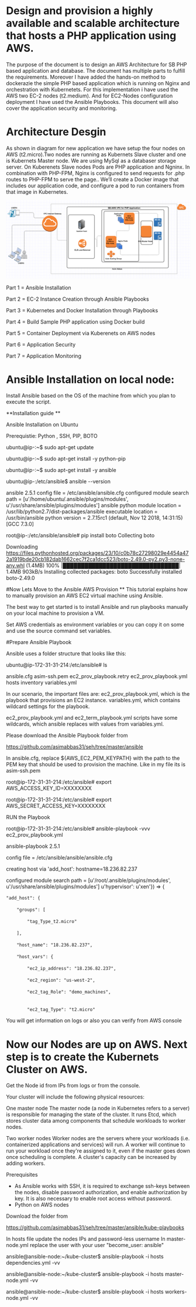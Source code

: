 
# Design and provision a highly available and scalable architecture that hosts a PHP application using AWS.


The purpose of the document is to design an AWS Architecture for SB PHP based application and database. The document has multiple parts to fulfill the requirements. Moreover I have added the hands-on method to dockerazie the simple PHP based application which is running on Nginx and orchestration with Kubernetets. For this implementation i have used the AWS two EC-2 nodes (t2.medium). And for EC2-Nodes configuration deployment I have used the Ansible Playbooks. This document will also cover the application security and monitoring.

# Architecture Desgin 

As shown in diagram for new application we have setup the four nodes on AWS (t2.micro).Two nodes are running as Kubernets Slave cluster and one is Kubernets Master node. We are using MySql as a databaser storage server. On Kuberenets Slave nodes Pods are PHP application and Ngninx. In combination with PHP-FPM, Nginx is configured to send requests for .php routes to PHP-FPM to serve the page.. We’ll create a Docker image that includes our application code, and configure a pod to run containers from that image in Kubernetes. 


![alt text](https://github.com/asimabbas31/seh/blob/asimabbas31-desgin/desgin.png)


Part 1 = Ansible Installation 

Part 2 = EC-2 Instance Creation through Ansible Playbooks

Part 3 = Kubernetes and Docker Installation through Playbooks 

Part 4 = Build Sample PHP application using Docker build 

Part 5 = Container Deployment via Kuberenets on AWS nodes 

Part 6 = Application Security 

Part 7 = Application Monitoring 



# Ansible Installation on local node: 

Install Ansible based on the OS of the machine from which you plan to execute the script.

**Installation guide **

Ansible Installation on Ubuntu

Prerequistie: Python , SSH, PIP, BOTO

ubuntu@ip-:~$ sudo apt-get update

ubuntu@ip-:~$ sudo apt-get install -y python-pip

ubuntu@ip-:~$ sudo apt-get install -y ansible

ubuntu@ip-:/etc/ansible$ ansible --version 

ansible 2.5.1 config file = /etc/ansible/ansible.cfg configured module search path = [u'/home/ubuntu/.ansible/plugins/modules', u'/usr/share/ansible/plugins/modules'] ansible python module location = /usr/lib/python2.7/dist-packages/ansible executable location = /usr/bin/ansible python version = 2.7.15rc1 (default, Nov 12 2018, 14:31:15) [GCC 7.3.0]

root@ip-:/etc/ansible/ansible# pip install boto Collecting boto

 Downloading https://files.pythonhosted.org/packages/23/10/c0b78c27298029e4454a472a1919bde20cb182dab1662cec7f2ca1dcc523/boto-2.49.0-py2.py3-none-any.whl (1.4MB) 100% |████████████████████████████████| 1.4MB 903kB/s Installing collected packages: boto Successfully installed boto-2.49.0

#Now Lets Move to the Ansible AWS Provision ** This tutorial explains how to manually provision an AWS EC2 virtual machine using Ansible.

The best way to get started is to install Ansible and run playbooks manually on your local machine to provision a VM.

Set AWS credentials as environment variables or you can copy it on some and use the source command set variables.

#Prepare Ansible Playbook

Ansible uses a folder structure that looks like this:

ubuntu@ip-172-31-31-214:/etc/ansible# ls

ansible.cfg asim-ssh.pem ec2_prov_playbook.retry ec2_prov_playbook.yml hosts inventory variables.yml

In our scenario, the important files are: ec2_prov_playbook.yml, which is the playbook that provisions an EC2 instance. variables.yml, which contains wildcard settings for the playbook.

ec2_prov_playbook.yml and ec2_term_playbook.yml scripts have some wildcards, which ansible replaces with values from variables.yml.

Please download the Ansible Playbook folder from

https://github.com/asimabbas31/seh/tree/master/ansible

In ansible.cfg, replace ${AWS_EC2_PEM_KEYPATH} with the path to the PEM key that should be used to provision the machine. Like in my file its is asim-ssh.pem

root@ip-172-31-31-214:/etc/ansible# export AWS_ACCESS_KEY_ID=XXXXXXXX

root@ip-172-31-31-214:/etc/ansible# export AWS_SECRET_ACCESS_KEY=XXXXXXXX

RUN the Playbook 


root@ip-172-31-31-214:/etc/ansible# ansible-playbook -vvv ec2_prov_playbook.yml

ansible-playbook 2.5.1

  config file = /etc/ansible/ansible/ansible.cfg


creating host via 'add_host': hostname=18.236.82.237

  configured module search path = [u'/root/.ansible/plugins/modules', u'/usr/share/ansible/plugins/modules']
 u'hypervisor': u'xen'}) => {

    "add_host": {

        "groups": [

            "tag_Type_t2.micro"

        ],

        "host_name": "18.236.82.237",

        "host_vars": {

            "ec2_ip_address": "18.236.82.237",

            "ec2_region": "us-west-2",

            "ec2_tag_Role": "demo_machines",


            "ec2_tag_Type": "t2.micro"


You will get information on logs or also you can verify from AWS console 

# Now our Nodes are up on AWS. Next step is to create the Kubernets Cluster on AWS.

Get the Node id from IPs from logs or from the console. 

Your cluster will include the following physical resources:

One master node
The master node (a node in Kubernetes refers to a server) is responsible for managing the state of the cluster. It runs Etcd, which stores cluster data among components that schedule workloads to worker nodes.

Two worker nodes
Worker nodes are the servers where your workloads (i.e. containerized applications and services) will run. A worker will continue to run your workload once they're assigned to it, even if the master goes down once scheduling is complete. A cluster's capacity can be increased by adding workers.

Prerequisites
- As Ansible works with SSH, it is required to exchange ssh-keys between the nodes, disable password authorization, and enable authorization by key. It is also necessary to enable root access without password.
- Python on AWS nodes 

Download the folder from 

https://github.com/asimabbas31/seh/tree/master/ansible/kube-playbooks

In hosts file update the nodes IPs and password-less username
In master-node.yml replace the user with your user "become_user: ansible"

ansible@ansible-node:~/kube-cluster$ ansible-playbook -i hosts dependencies.yml -vv

ansible@ansible-node:~/kube-cluster$ ansible-playbook -i hosts master-node.yml -vv

ansible@ansible-node:~/kube-cluster$ ansible-playbook -i hosts workers-node.yml -vv




